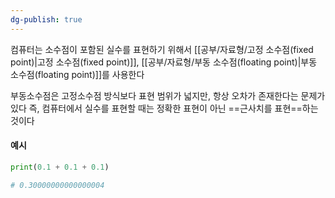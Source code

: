 ```yaml
---
dg-publish: true
---
```

컴퓨터는 소수점이 포함된 실수를 표현하기 위해서 [[공부/자료형/고정 소수점(fixed point)\|고정 소수점(fixed point)]], [[공부/자료형/부동 소수점(floating point)\|부동 소수점(floating point)]]를 사용한다

부동소수점은 고정소수점 방식보다 표현 범위가 넓지만,
항상 오차가 존재한다는 문제가 있다
즉, 컴퓨터에서 실수를 표현할 때는 정확한 표현이 아닌 ==근사치를 표현==하는 것이다

#### 예시
```python
print(0.1 + 0.1 + 0.1)

# 0.30000000000000004
```